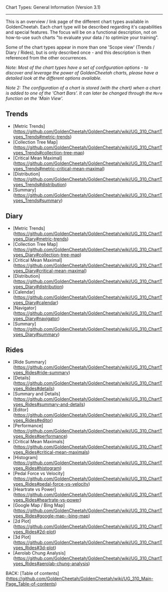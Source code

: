 Chart Types: General Information (Version 3.1)
***

This is an overview / link page of the different chart types available in GoldenCheetah. Each chart type will be described regarding it's capabilities and special features. The focus will be on a functional description, not on how-to-use such charts "to evaluate your data / to optimize your training".

Some of the chart types appear in more than one 'Scope view' (Trends / Diary / Rides), but is only described once - and this description is then referenced from the other occurrences.

_Note: Most of the chart types have a set of configuration options - to discover and leverage the power of GoldenCheetah charts, please have a detailed look at the different options available._

_Note 2: The configuration of a chart is stored (with the chart) when a chart is added to one of the 'Chart Bars'. It can later be changed through the `More` function on the 'Main View'._


## Trends

* [Metric Trends] (https://github.com/GoldenCheetah/GoldenCheetah/wiki/UG_310_ChartTypes_Trends#metric-trends)
* [Collection Tree Map] (https://github.com/GoldenCheetah/GoldenCheetah/wiki/UG_310_ChartTypes_Trends#collection-tree-map)
* [Critical Mean Maximal] (https://github.com/GoldenCheetah/GoldenCheetah/wiki/UG_310_ChartTypes_Trends#metric-critical-mean-maximal)
* [Distribution] (https://github.com/GoldenCheetah/GoldenCheetah/wiki/UG_310_ChartTypes_Trends#distribution)
* [Summary] (https://github.com/GoldenCheetah/GoldenCheetah/wiki/UG_310_ChartTypes_Trends#summary)


## Diary

* [Metric Trends] (https://github.com/GoldenCheetah/GoldenCheetah/wiki/UG_310_ChartTypes_Diary#metric-trends)
* [Collection Tree Map] (https://github.com/GoldenCheetah/GoldenCheetah/wiki/UG_310_ChartTypes_Diary#collection-tree-map)
* [Critical Mean Maximal] (https://github.com/GoldenCheetah/GoldenCheetah/wiki/UG_310_ChartTypes_Diary#critical-mean-maximal)
* [Distribution] (https://github.com/GoldenCheetah/GoldenCheetah/wiki/UG_310_ChartTypes_Diary#distribution)
* [Calendar] (https://github.com/GoldenCheetah/GoldenCheetah/wiki/UG_310_ChartTypes_Diary#calendar)
* [Navigator] (https://github.com/GoldenCheetah/GoldenCheetah/wiki/UG_310_ChartTypes_Diary#navigator)
* [Summary] (https://github.com/GoldenCheetah/GoldenCheetah/wiki/UG_310_ChartTypes_Diary#summary)

## Rides

* [Ride Summary] (https://github.com/GoldenCheetah/GoldenCheetah/wiki/UG_310_ChartTypes_Rides#ride-summary)
* [Details] (https://github.com/GoldenCheetah/GoldenCheetah/wiki/UG_310_ChartTypes_Rides#details)
* [Summary and Details] (https://github.com/GoldenCheetah/GoldenCheetah/wiki/UG_310_ChartTypes_Rides#summary-and-details)
* [Editor] (https://github.com/GoldenCheetah/GoldenCheetah/wiki/UG_310_ChartTypes_Rides#editor)
* [Performance] (https://github.com/GoldenCheetah/GoldenCheetah/wiki/UG_310_ChartTypes_Rides#performance)
* [Critical Mean Maximals] (https://github.com/GoldenCheetah/GoldenCheetah/wiki/UG_310_ChartTypes_Rides#critical-mean-maximals)
* [Histogram] (https://github.com/GoldenCheetah/GoldenCheetah/wiki/UG_310_ChartTypes_Rides#histogram)
* [Pedal Force vs Velocity] (https://github.com/GoldenCheetah/GoldenCheetah/wiki/UG_310_ChartTypes_Rides#pedal-force-vs-velocity)
* [Heartrate vs Power] (https://github.com/GoldenCheetah/GoldenCheetah/wiki/UG_310_ChartTypes_Rides#heartrate-vs-power)
* [Google Map / Bing Map] (https://github.com/GoldenCheetah/GoldenCheetah/wiki/UG_310_ChartTypes_Rides#google-map--bing-map)
* [2d Plot] (https://github.com/GoldenCheetah/GoldenCheetah/wiki/UG_310_ChartTypes_Rides#2d-plot)
* [3d Plot] (https://github.com/GoldenCheetah/GoldenCheetah/wiki/UG_310_ChartTypes_Rides#3d-plot)
* [Aerolab Chung Analysis] (https://github.com/GoldenCheetah/GoldenCheetah/wiki/UG_310_ChartTypes_Rides#aerolab-chung-analysis)

BACK: [Table of contents] (https://github.com/GoldenCheetah/GoldenCheetah/wiki/UG_310_Main-Page_Table-of-contents)


